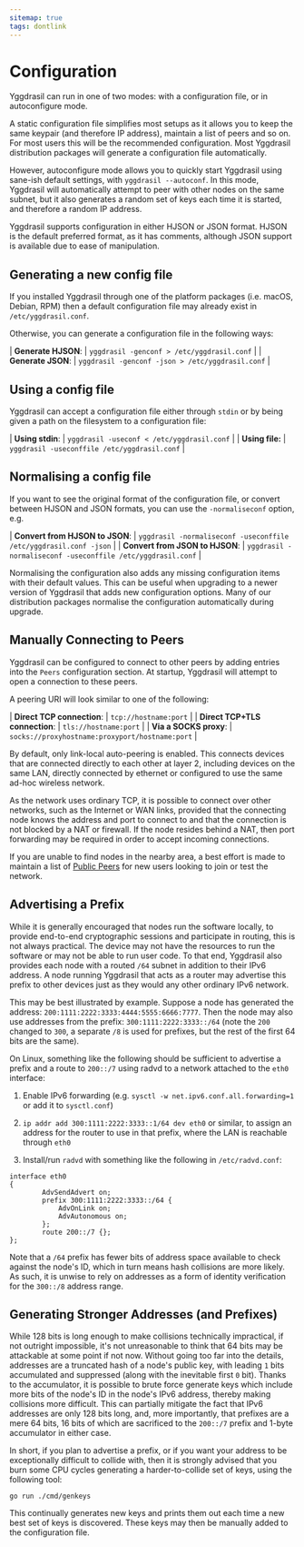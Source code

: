 ```yaml
---
sitemap: true
tags: dontlink
---
```


# Configuration

Yggdrasil can run in one of two modes: with a configuration file, or in autoconfigure mode.

A static configuration file simplifies most setups as it allows you to keep the same keypair (and therefore IP address), maintain a list of peers and so on. For most users this will be the recommended configuration. Most Yggdrasil distribution packages will generate a configuration file automatically.

However, autoconfigure mode allows you to quickly start Yggdrasil using sane-ish default settings, with `yggdrasil --autoconf`. In this mode, Yggdrasil will automatically attempt to peer with other nodes on the same subnet, but it also generates a random set of keys each time it is started, and therefore a random IP address.

Yggdrasil supports configuration in either HJSON or JSON format. HJSON is the default preferred format, as it has comments, although JSON support is available due to ease of manipulation.

## Generating a new config file

If you installed Yggdrasil through one of the platform packages (i.e. macOS, Debian, RPM) then a default configuration file may already exist in `/etc/yggdrasil.conf`.

Otherwise, you can generate a configuration file in the following ways:

| **Generate HJSON**: | `yggdrasil -genconf > /etc/yggdrasil.conf` |
| **Generate JSON**: | `yggdrasil -genconf -json > /etc/yggdrasil.conf` |

## Using a config file

Yggdrasil can accept a configuration file either through `stdin` or by being given a path on the filesystem to a configuration file:

| **Using stdin**: | `yggdrasil -useconf < /etc/yggdrasil.conf` |
| **Using file:** | `yggdrasil -useconffile /etc/yggdrasil.conf` |

## Normalising a config file

If you want to see the original format of the configuration file, or convert between HJSON and JSON formats, you can use the `-normaliseconf` option, e.g.

| **Convert from HJSON to JSON**: | `yggdrasil -normaliseconf -useconffile /etc/yggdrasil.conf -json` |
| **Convert from JSON to HJSON**: | `yggdrasil -normaliseconf -useconffile /etc/yggdrasil.conf` |

Normalising the configuration also adds any missing configuration items with their default values. This can be useful when upgrading to a newer version of Yggdrasil that adds new configuration options. Many of our distribution packages normalise the configuration automatically during upgrade.

## Manually Connecting to Peers

Yggdrasil can be configured to connect to other peers by adding entries into the `Peers` configuration section. At startup, Yggdrasil will attempt to open a connection to these peers. 

A peering URI will look similar to one of the following:

| **Direct TCP connection**: | `tcp://hostname:port` |
| **Direct TCP+TLS connection**: | `tls://hostname:port` |
| **Via a SOCKS proxy**: | `socks://proxyhostname:proxyport/hostname:port` |

By default, only link-local auto-peering is enabled. This connects devices that are connected directly to each other at layer 2, including devices on the same LAN, directly connected by ethernet or configured to use the same ad-hoc wireless network.

As the network uses ordinary TCP, it is possible to connect over other networks, such as the Internet or WAN links, provided that the connecting node knows the address and port to connect to and that the connection is not blocked by a NAT or firewall. If the node resides behind a NAT, then port forwarding may be required in order to accept incoming connections.

If you are unable to find nodes in the nearby area, a best effort is made to maintain a list of [Public Peers](https://github.com/yggdrasil-network/public-peers) for new users looking to join or test the network.

## Advertising a Prefix

While it is generally encouraged that nodes run the software locally, to provide end-to-end cryptographic sessions and participate in routing, this is not always practical. The device may not have the resources to run the software or may not be able to run user code. To that end, Yggdrasil also provides each node with a routed `/64` subnet in addition to their IPv6 address. A node running Yggdrasil that acts as a router may advertise this prefix to other devices just as they would any other ordinary IPv6 network.

This may be best illustrated by example.
Suppose a node has generated the address: `200:1111:2222:3333:4444:5555:6666:7777`.
Then the node may also use addresses from the prefix: `300:1111:2222:3333::/64` (note the `200` changed to `300`, a separate `/8` is used for prefixes, but the rest of the first 64 bits are the same).

On Linux, something like the following should be sufficient to advertise a prefix and a route to `200::/7` using radvd to a network attached to the `eth0` interface:

1. Enable IPv6 forwarding (e.g. `sysctl -w net.ipv6.conf.all.forwarding=1` or add it to `sysctl.conf`)

2. `ip addr add 300:1111:2222:3333::1/64 dev eth0` or similar, to assign an address for the router to use in that prefix, where the LAN is reachable through `eth0`

3. Install/run `radvd` with something like the following in `/etc/radvd.conf`:
```
interface eth0
{
        AdvSendAdvert on;
        prefix 300:1111:2222:3333::/64 {
            AdvOnLink on;
            AdvAutonomous on;
        };
        route 200::/7 {};
};
```

Note that a `/64` prefix has fewer bits of address space available to check against the node's ID, which in turn means hash collisions are more likely. As such, it is unwise to rely on addresses as a form of identity verification for the `300::/8` address range.

## Generating Stronger Addresses (and Prefixes)

While 128 bits is long enough to make collisions technically impractical, if not outright impossible, it's not unreasonable to think that 64 bits may be attackable at some point if not now.
Without going too far into the details, addresses are a truncated hash of a node's public key, with leading `1` bits accumulated and suppressed (along with the inevitable first `0` bit).
Thanks to the accumulator, it is possible to brute force generate keys which include more bits of the node's ID in the node's IPv6 address, thereby making collisions more difficult.
This can partially mitigate the fact that IPv6 addresses are only 128 bits long, and, more importantly, that prefixes are a mere 64 bits, 16 bits of which are sacrificed to the `200::/7` prefix and 1-byte accumulator in either case.

In short, if you plan to advertise a prefix, or if you want your address to be exceptionally difficult to collide with, then it is strongly advised that you burn some CPU cycles generating a harder-to-collide set of keys, using the following tool:

```
go run ./cmd/genkeys
```

This continually generates new keys and prints them out each time a new best set of keys is discovered.
These keys may then be manually added to the configuration file.
